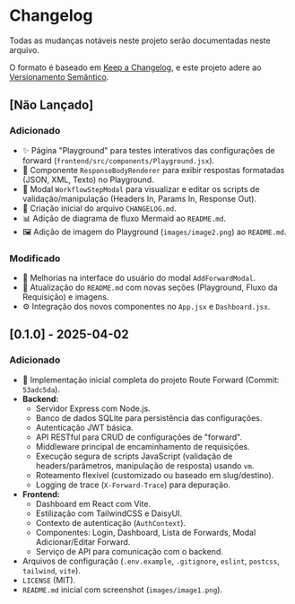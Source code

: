 # Changelog

Todas as mudanças notáveis neste projeto serão documentadas neste arquivo.

O formato é baseado em [Keep a Changelog](https://keepachangelog.com/pt-BR/1.0.0/),
e este projeto adere ao [Versionamento Semântico](https://semver.org/spec/v2.0.0.html).

## [Não Lançado]

### Adicionado

- ✨ Página "Playground" para testes interativos das configurações de forward (`frontend/src/components/Playground.jsx`).
- 🎨 Componente `ResponseBodyRenderer` para exibir respostas formatadas (JSON, XML, Texto) no Playground.
- 🔧 Modal `WorkflowStepModal` para visualizar e editar os scripts de validação/manipulação (Headers In, Params In, Response Out).
- 📝 Criação inicial do arquivo `CHANGELOG.md`.
- 📊 Adição de diagrama de fluxo Mermaid ao `README.md`.
- 🖼️ Adição de imagem do Playground (`images/image2.png`) ao `README.md`.

### Modificado

- 💄 Melhorias na interface do usuário do modal `AddForwardModal`.
- 📄 Atualização do `README.md` com novas seções (Playground, Fluxo da Requisição) e imagens.
- ⚙️ Integração dos novos componentes no `App.jsx` e `Dashboard.jsx`.

## [0.1.0] - 2025-04-02

### Adicionado

- 🎉 Implementação inicial completa do projeto Route Forward (Commit: `53adc5da`).
- **Backend:**
    - Servidor Express com Node.js.
    - Banco de dados SQLite para persistência das configurações.
    - Autenticação JWT básica.
    - API RESTful para CRUD de configurações de "forward".
    - Middleware principal de encaminhamento de requisições.
    - Execução segura de scripts JavaScript (validação de headers/parâmetros, manipulação de resposta) usando `vm`.
    - Roteamento flexível (customizado ou baseado em slug/destino).
    - Logging de trace (`X-Forward-Trace`) para depuração.
- **Frontend:**
    - Dashboard em React com Vite.
    - Estilização com TailwindCSS e DaisyUI.
    - Contexto de autenticação (`AuthContext`).
    - Componentes: Login, Dashboard, Lista de Forwards, Modal Adicionar/Editar Forward.
    - Serviço de API para comunicação com o backend.
- Arquivos de configuração (`.env.example`, `.gitignore`, `eslint`, `postcss`, `tailwind`, `vite`).
- `LICENSE` (MIT).
- `README.md` inicial com screenshot (`images/image1.png`).
